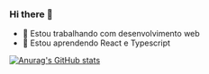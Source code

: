 ### Hi there 👋

- 🔭 Estou trabalhando com desenvolvimento web
- 🌱 Estou aprendendo React e Typescript

[![Anurag's GitHub stats](https://github-readme-stats.vercel.app/api?username=kauaj-silva)](https://github.com/anuraghazra/github-readme-stats)

